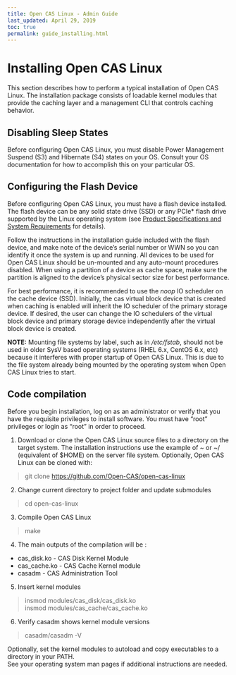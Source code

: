 ```yaml
---
title: Open CAS Linux - Admin Guide
last_updated: April 29, 2019
toc: true
permalink: guide_installing.html
---
```


Installing Open CAS Linux
=====================

This section describes how to perform a typical installation of Open CAS Linux. The
installation package consists of loadable kernel modules that provide the
caching layer and a management CLI that controls caching behavior.

Disabling Sleep States
----------------------

Before configuring Open CAS Linux, you must disable Power Management Suspend (S3) and
Hibernate (S4) states on your OS. Consult your OS documentation for how to
accomplish this on your particular OS.

Configuring the Flash Device
----------------------------

Before configuring Open CAS Linux, you must have a flash device installed. The flash
device can be any solid state drive (SSD) or any PCIe\* flash drive supported by
the Linux operating system (see [Product Specifications and System Requirements](/guide_product_specs_requirements.html) for details).

Follow the instructions in the installation guide included with the flash
device, and make note of the device’s serial number or WWN so you can identify
it once the system is up and running. All devices to be used for Open CAS Linux
should be un-mounted and any auto-mount procedures disabled. When using a
partition of a device as cache space, make sure the partition is aligned to the
device’s physical sector size for best performance.

For best performance, it is recommended to use the *noop* IO scheduler on the
cache device (SSD). Initially, the cas virtual block device that is created
when caching is enabled will inherit the IO scheduler of the primary storage
device. If desired, the user can change the IO schedulers of the virtual block
device and primary storage device independently after the virtual block device
is created.

**NOTE:** Mounting file systems by label, such as in */etc/fstab*, should not be used
in older SysV based operating systems (RHEL 6.x, CentOS 6.x, etc) because it
interferes with proper startup of Open CAS Linux. This is due to the file system
already being mounted by the operating system when Open CAS Linux tries to start.


Code compilation
-------------------------

Before you begin installation, log on as an administrator or verify that you
have the requisite privileges to install software. You must have “root”
privileges or login as “root” in order to proceed.

1.  Download or clone the Open CAS Linux source files to a directory on the target
    system. The installation instructions use the example of \~ or \~/
    (equivalent of \$HOME) on the server file system. Optionally, Open CAS Linux can
    be cloned with:
> git clone https://github.com/Open-CAS/open-cas-linux

2. Change current directory to project folder and update submodules
> cd open-cas-linux   

3. Compile Open CAS Linux
> make  

4. The main outputs of the compilation will be :
  - cas_disk.ko  - CAS Disk Kernel Module
  - cas_cache.ko - CAS Cache Kernel module
  - casadm       - CAS Administration Tool

5. Insert kernel modules
> insmod modules/cas_disk/cas_disk.ko   
> insmod modules/cas_cache/cas_cache.ko

6. Verify casadm shows kernel module versions
> casadm/casadm -V

Optionally, set the kernel modules to autoload and copy executables to a directory in your PATH.  
See your operating system man pages if additional instructions are needed.
